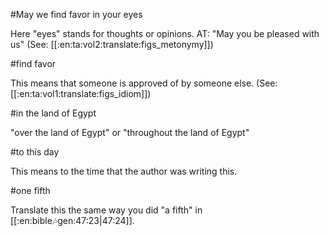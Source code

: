 #May we find favor in your eyes

Here "eyes" stands for thoughts or opinions. AT: "May you be pleased with us" (See: [[:en:ta:vol2:translate:figs_metonymy]])

#find favor

This means that someone is approved of by someone else. (See: [[:en:ta:vol1:translate:figs_idiom]])

#in the land of Egypt

"over the land of Egypt" or "throughout the land of Egypt"

#to this day

This means to the time that the author was writing this.

#one fifth

Translate this the same way you did "a fifth" in [[:en:bible:notes:gen:47:23|47:24]].